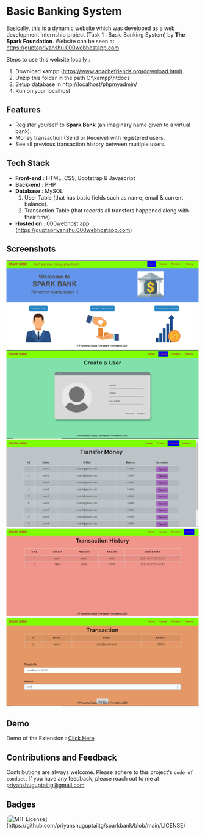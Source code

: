 # Basic Banking System

Basically, this is a dynamic website which was developed as a web development internship project (Task 1 : Basic Banking System) by **The Spark Foundation**. Website can be seen at https://guptapriyanshu.000webhostapp.com

Steps to use this website locally :

1. Download xampp (https://www.apachefriends.org/download.html).
2. Unzip this folder in the path C:\xampp\htdocs
3. Setup database in http://localhost/phpmyadmin/
4. Run on your localhost

## Features

- Register yourself to **Spark Bank** (an imaginary name given to a virtual bank).
- Money transaction (Send or Receive) with registered users.
- See all previous transaction history between multiple users.

## Tech Stack

- **Front-end** : HTML, CSS, Bootstrap & Javascript
- **Back-end** : PHP
- **Database** : MySQL
  1. User Table (that has basic fields such as name, email & current balance).
  2. Transaction Table (that records all transfers happened along with their time).
- **Hosted on** : 000webhost app (https://guptapriyanshu.000webhostapp.com)

## Screenshots

![App Screenshot](https://github.com/priyanshuguptaiitg/sparkbank/blob/main/finalMedia/1.PNG)
![App Screenshot](https://github.com/priyanshuguptaiitg/sparkbank/blob/main/finalMedia/2.PNG)
![App Screenshot](https://github.com/priyanshuguptaiitg/sparkbank/blob/main/finalMedia/3.PNG)
![App Screenshot](https://github.com/priyanshuguptaiitg/sparkbank/blob/main/finalMedia/4.PNG)
![App Screenshot](https://github.com/priyanshuguptaiitg/sparkbank/blob/main/finalMedia/5.PNG)

## Demo

Demo of the Extension : [Click Here](https://youtu.be/o4mYV6-0j8I)

## Contributions and Feedback

Contributions are always welcome. Please adhere to this project's `code of conduct`. If you have any feedback, please reach out to me at priyanshuguptaiitg@gmail.com

## Badges

[![MIT License](https://img.shields.io/apm/l/atomic-design-ui.svg?)](https://github.com/priyanshuguptaiitg/sparkbank/blob/main/LICENSE)
